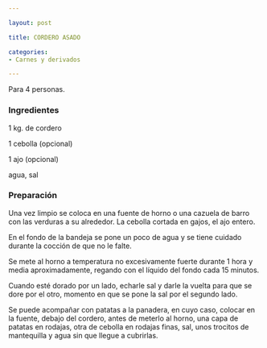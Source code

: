 ```yaml
---

layout: post

title: CORDERO ASADO

categories:
- Carnes y derivados

---
```


Para 4 personas.

<h3>Ingredientes</h3>

1 kg. de cordero

1 cebolla (opcional)

1 ajo (opcional)

agua, sal

<h3>Preparación</h3>

Una vez limpio se coloca en una fuente de horno o una cazuela de barro con las verduras a su alrededor. La cebolla cortada en gajos, el ajo entero.

En el fondo de la bandeja se pone un poco de agua y se tiene cuidado durante la cocción de que no le falte.

Se mete al horno a temperatura no excesivamente fuerte durante 1 hora y media aproximadamente, regando con el líquido del fondo cada 15 minutos.

Cuando esté dorado por un lado, echarle sal y darle la vuelta para que se dore por el otro, momento en que se pone la sal por el segundo lado.

Se puede acompañar con patatas a la panadera, en cuyo caso, colocar en la fuente, debajo del cordero, antes de meterlo al horno, una capa de patatas en rodajas, otra de cebolla en rodajas finas, sal, unos trocitos de mantequilla y agua sin que llegue a cubrirlas.

